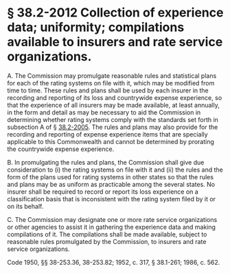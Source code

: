 # § 38.2-2012 Collection of experience data; uniformity; compilations available to insurers and rate service organizations.

<p>A. The Commission may promulgate reasonable rules and statistical plans for each of the rating systems on file with it, which may be modified from time to time. These rules and plans shall be used by each insurer in the recording and reporting of its loss and countrywide expense experience, so that the experience of all insurers may be made available, at least annually, in the form and detail as may be necessary to aid the Commission in determining whether rating systems comply with the standards set forth in subsection A of § <a href='http://law.lis.virginia.gov/vacode/38.2-2005/'>38.2-2005</a>. The rules and plans may also provide for the recording and reporting of expense experience items that are specially applicable to this Commonwealth and cannot be determined by prorating the countrywide expense experience.</p><p>B. In promulgating the rules and plans, the Commission shall give due consideration to (i) the rating systems on file with it and (ii) the rules and the form of the plans used for rating systems in other states so that the rules and plans may be as uniform as practicable among the several states. No insurer shall be required to record or report its loss experience on a classification basis that is inconsistent with the rating system filed by it or on its behalf.</p><p>C. The Commission may designate one or more rate service organizations or other agencies to assist it in gathering the experience data and making compilations of it. The compilations shall be made available, subject to reasonable rules promulgated by the Commission, to insurers and rate service organizations.</p><p>Code 1950, §§ 38-253.36, 38-253.82; 1952, c. 317, § 38.1-261; 1986, c. 562.</p>